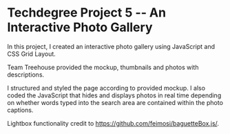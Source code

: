 # Techdegree Project 5 -- An Interactive Photo Gallery

In this project, I created an interactive photo gallery using JavaScript and CSS Grid Layout. 

Team Treehouse provided the mockup, thumbnails and photos with descriptions. 

I structured and styled the page according to provided mockup. I also coded the JavaScript that hides and displays photos in real time depending on whether words typed into the search area are contained within the photo captions.

Lightbox functionality credit to https://github.com/feimosi/baguetteBox.js/.
